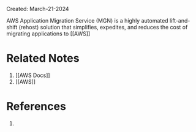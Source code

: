 Created: March-21-2024

AWS Application Migration Service (MGN) is a highly automated lift-and-shift (rehost) solution that simplifies, expedites, and reduces the cost of migrating applications to [[AWS]]

# Related Notes

1. [[AWS Docs]]
2. [[AWS]]
# References

1. 